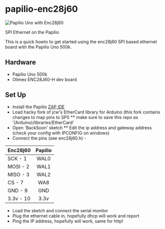 papilio-enc28j60
================

![Papilio Uno with Enc28j60](https://raw.github.com/gregor-samsa/papilio-enc28j60/master/img/1.jpg "Papilio Uno with an Enc28j60") 

SPI Ethernet on the Papilio

This is a quick howto to get started using the enc28j60 SPI based ethernet board with the Papilio Uno 500k.


## Hardware

* Papilio Uno 500k 
* Olimex ENC28J60-H dev board

## Set Up
* Install the Papilio [ZAP IDE](http://papilio.cc/index.php?n=Papilio.ZAPIDE)
* Load hacky fork of jcw's EtherCard library for Arduino (this fork contains changes to map pins to SPI)
** make sure to save this repo as '(Arduino)/libraries/EtherCard'
* Open 'BackSoon' sketch
** Edit the ip address and gateway address (check your config with IPCONFIG on windows)
* Connect the pins (see enc28j60.h) -

| Enc28j60      | Papilio       |
| ------------- |:-------------:|
| SCK - 1       | WAL0          |
| MOSI - 2      | WAL1          |
| MISO - 3      | WAL2          |
| CS - 7        | WA8           |
| GND - 9       | GND           |
| 3.3v - 10     | 3.3v          |

* Load the sketch and connect the serial monitor
* Plug the ethernet cable in, hopefully dhcp will work and report
* Ping the IP address, hopefully will work, same for http!
